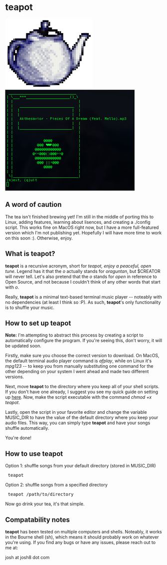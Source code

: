 # teapot
![Logo](images/teapot-logo-small.png) ![Screenshot](images/teapot-screenshot.png)

## A word of caution
The tea isn't finished brewing yet! I'm still in the middle of porting this to Linux, adding features, learning about lisences, and creating a ./config script. This works fine on MacOS right now, but I have a more full-featured version which I'm not publishing yet. Hopefully I will have more time to work on this soon :). Otherwise, enjoy.

## What is teapot?
**teapot** is a recursive acronym, short for *teapot, enjoy a peaceful, open tune*. Legend has it that the *o* actually stands for *oraguntan*, but $CREATOR will never tell. Let's also pretend that the *o* stands for *open* in reference to Open Source, and not because I couldn't think of any other words that start with *o*.

Really, **teapot** is a minimal text-based terminal music player -- noteably with no dependencies (at least I think so :P). As such, **teapot**'s only functionality is to shuffle your music.

## How to set up teapot
**Note:** I'm attempting to abstract this process by creating a script to automatically configure the program. If you're seeing this, don't worry, it will be updated soon.

Firstly, make sure you choose the correct version to download. On MacOS, the default terminal audio player command is *afplay*, while on Linux it's *mpg123* -- to keep you from manually substituting one command for the other depending on your system I went ahead and made two different versions.

Next, move **teapot** to the directory where you keep all of your shell scripts. If you don't have one already, I suggest you see my quick guide on setting up [here](https://github.com/joshnatis/shell-skriptz). Now, make the script executable with the command *chmod +x teapot*.

Lastly, open the script in your favorite editor and change the variable MUSIC_DIR to have the value of the default directory where you keep your audio files. This way, you can simply type **teapot** and have your songs shuffle automatically. 

You're done!

## How to use teapot
Option 1: shuffle songs from your default directory (stored in MUSIC_DIR)
<pre> teapot </pre>
Option 2: shuffle songs from a specified directory
<pre> teapot /path/to/directory </pre>
Now go drink your tea, it's that simple.


## Compatability notes
**teapot** has been tested on multiple computers and shells. Noteably, it works in the Bourne shell (sh), which means it should probably work on whatever you're using. If you find any bugs or have any issues, please reach out to me at:

josh at josh8 dot com
